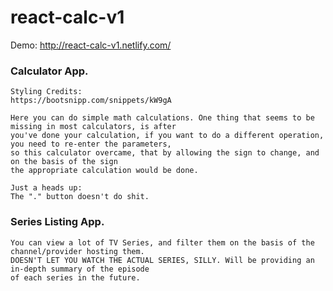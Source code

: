 # react-calc-v1

Demo: http://react-calc-v1.netlify.com/

### Calculator App.
    
    Styling Credits:
    https://bootsnipp.com/snippets/kW9gA

    Here you can do simple math calculations. One thing that seems to be missing in most calculators, is after 
    you've done your calculation, if you want to do a different operation, you need to re-enter the parameters, 
    so this calculator overcame, that by allowing the sign to change, and on the basis of the sign
    the appropriate calculation would be done.
    
    Just a heads up:
    The "." button doesn't do shit.
    
### Series Listing App.
    You can view a lot of TV Series, and filter them on the basis of the channel/provider hosting them. 
    DOESN'T LET YOU WATCH THE ACTUAL SERIES, SILLY. Will be providing an in-depth summary of the episode 
    of each series in the future.
